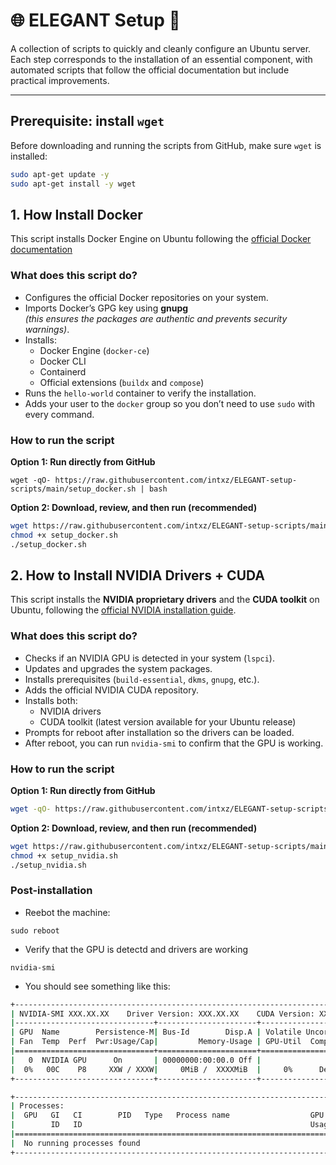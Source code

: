 # 🌐 ELEGANT Setup 📡

A collection of scripts to quickly and cleanly configure an Ubuntu server.  
Each step corresponds to the installation of an essential component, with automated scripts that follow the official documentation but include practical improvements.

---

## Prerequisite: install `wget`

Before downloading and running the scripts from GitHub, make sure `wget` is installed:

```bash
sudo apt-get update -y
sudo apt-get install -y wget
```

## 1. How Install Docker

This script installs Docker Engine on Ubuntu following the [official Docker documentation](https://docs.docker.com/engine/install/ubuntu/)

### What does this script do?

- Configures the official Docker repositories on your system.
- Imports Docker’s GPG key using **gnupg**  
  _(this ensures the packages are authentic and prevents security warnings)_.
- Installs:
  - Docker Engine (`docker-ce`)
  - Docker CLI
  - Containerd
  - Official extensions (`buildx` and `compose`)
- Runs the `hello-world` container to verify the installation.
- Adds your user to the `docker` group so you don’t need to use `sudo` with every command.

### How to run the script

**Option 1: Run directly from GitHub**

`wget -qO- https://raw.githubusercontent.com/intxz/ELEGANT-setup-scripts/main/setup_docker.sh | bash`

**Option 2: Download, review, and then run (recommended)**

```bash
wget https://raw.githubusercontent.com/intxz/ELEGANT-setup-scripts/main/setup_docker.sh
chmod +x setup_docker.sh
./setup_docker.sh
```

## 2. How to Install NVIDIA Drivers + CUDA

This script installs the **NVIDIA proprietary drivers** and the **CUDA toolkit** on Ubuntu, following the [official NVIDIA installation guide](https://docs.nvidia.com/cuda/cuda-installation-guide-linux/).

### What does this script do?

- Checks if an NVIDIA GPU is detected in your system (`lspci`).
- Updates and upgrades the system packages.
- Installs prerequisites (`build-essential`, `dkms`, `gnupg`, etc.).
- Adds the official NVIDIA CUDA repository.
- Installs both:
  - NVIDIA drivers
  - CUDA toolkit (latest version available for your Ubuntu release)
- Prompts for reboot after installation so the drivers can be loaded.
- After reboot, you can run `nvidia-smi` to confirm that the GPU is working.

### How to run the script

**Option 1: Run directly from GitHub**

```bash
wget -qO- https://raw.githubusercontent.com/intxz/ELEGANT-setup-scripts/main/setup_nvidia.sh | bash
```

**Option 2: Download, review, and then run (recommended)**

```bash
wget https://raw.githubusercontent.com/intxz/ELEGANT-setup-scripts/main/setup_nvidia.sh
chmod +x setup_nvidia.sh
./setup_nvidia.sh
```

### Post-installation

- Reebot the machine:

`sudo reboot`

- Verify that the GPU is detectd and drivers are working

`nvidia-smi`

- You should see something like this:

```bash
+-----------------------------------------------------------------------------+
| NVIDIA-SMI XXX.XX.XX    Driver Version: XXX.XX.XX    CUDA Version: XX.X     |
|-------------------------------+----------------------+----------------------+
| GPU  Name        Persistence-M| Bus-Id        Disp.A | Volatile Uncorr. ECC |
| Fan  Temp  Perf  Pwr:Usage/Cap|         Memory-Usage | GPU-Util  Compute M. |
|===============================+======================+======================|
|   0  NVIDIA GPU      On       | 00000000:00:00.0 Off |                  0   |
|  0%   00C    P8     XXW / XXXW|     0MiB /  XXXXMiB  |     0%      Default  |
+-------------------------------+----------------------+----------------------+

+-----------------------------------------------------------------------------+
| Processes:                                                                  |
|  GPU   GI   CI        PID   Type   Process name                  GPU Memory |
|        ID   ID                                                   Usage      |
|=============================================================================|
|  No running processes found                                                 |
+-----------------------------------------------------------------------------+
```
